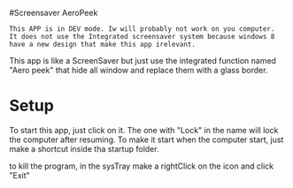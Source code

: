 #Screensaver AeroPeek


	This APP is in DEV mode. Iw will probably not work on you computer.
	It does not use the Integrated screensaver system because windows 8 have a new design that make this app irelevant.

This app is like a ScreenSaver but just use the integrated function named "Aero peek" that hide all window and replace them with a glass border.

# Setup
To start this app, just click on it. The one with "Lock" in the name will lock the computer after resuming.
To make it start when the computer start, just make a shortcut inside tha startup folder.

to kill the program, in the sysTray make a rightClick on the icon and click "Exit"